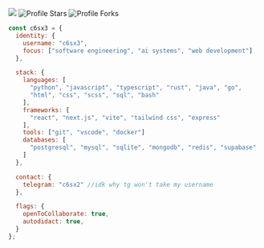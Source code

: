 ![](https://komarev.com/ghpvc/?username=c6sx3&color=4d5159&abbreviated=true)
<img src="https://img.shields.io/badge/dynamic/json?&label=Total%20Stars&color=4d5159&style=flat&style=for-the-badge&query=%24.stars&url=https://api.github-star-counter.workers.dev/user/c6sx3" alt="Profile Stars"></a>
<img src="https://img.shields.io/badge/dynamic/json?&label=Total%20Forks&color=4d5159&style=flat&style=for-the-badge&query=%24.forks&url=https://api.github-star-counter.workers.dev/user/c6sx3" alt="Profile Forks"></a>

```javascript
const c6sx3 = {
  identity: {
    username: "c6sx3",
    focus: ["software engineering", "ai systems", "web development"]
  },

  stack: {
    languages: [
      "python", "javascript", "typescript", "rust", "java", "go", 
      "html", "css", "scss", "sql", "bash"
    ],
    frameworks: [
      "react", "next.js", "vite", "tailwind css", "express"
    ],
    tools: ["git", "vscode", "docker"]
    databases: [
      "postgresql", "mysql", "sqlite", "mongodb", "redis", "supabase"
    ]
  },

  contact: {
    telegram: "c6sx2" //idk why tg won't take my username
  },

  flags: {
    openToCollaborate: true,
    autodidact: true,
  }
};

```
